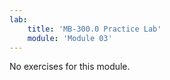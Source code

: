 ```yaml
---
lab:
    title: 'MB-300.0 Practice Lab'
    module: 'Module 03'
---
```


No exercises for this module.
